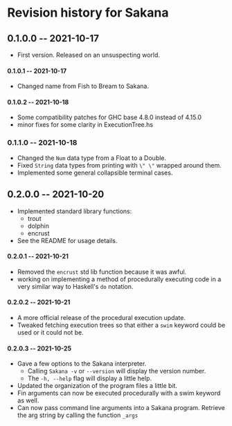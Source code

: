 # Revision history for Sakana

## 0.1.0.0 -- 2021-10-17

* First version. Released on an unsuspecting world.

#### 0.1.0.1 -- 2021-10-17

* Changed name from Fish to Bream to Sakana.

#### 0.1.0.2 -- 2021-10-18

* Some compatibility patches for GHC base 4.8.0 instead of 4.15.0
* minor fixes for some clarity in ExecutionTree.hs

### 0.1.1.0 -- 2021-10-18

* Changed the ```Num``` data type from a Float to a Double.
* Fixed ```String``` data types from printing with ```\" \"``` wrapped around them. 
* Implemented some general collapsible terminal cases.

## 0.2.0.0 -- 2021-10-20

* Implemented standard library functions:
    * trout
    * dolphin
    * encrust
* See the README for usage details.

#### 0.2.0.1 -- 2021-10-21

* Removed the ```encrust``` std lib function because it was awful.
* working on implementing a method of procedurally executing code in a very similar way
    to Haskell's ```do``` notation.

#### 0.2.0.2 -- 2021-10-21

* A more official release of the procedural execution update.
* Tweaked fetching execution trees so that either a ```swim``` keyword could be used or it
    could not be.

#### 0.2.0.3 -- 2021-10-25

* Gave a few options to the Sakana interpreter.
    * Calling ```Sakana -v``` or ```--version``` will display the version number.
    * The ```-h, --help``` flag will display a little help.
* Updated the organization of the program files a little bit.
* Fin arguments can now be executed procedurally with a swim keyword as well.
* Can now pass command line arguments into a Sakana program. Retrieve the arg string
by calling the function ```_args```